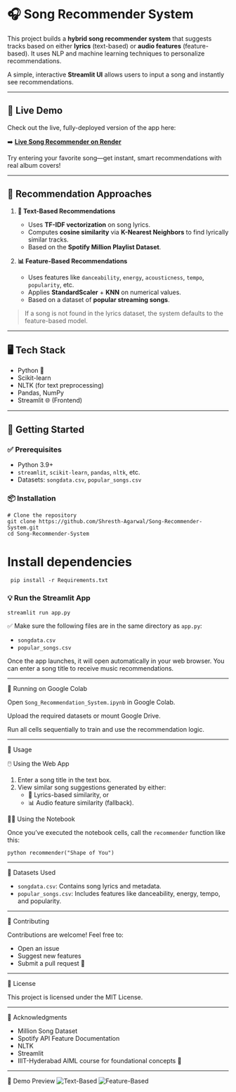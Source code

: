 # 🎧 Song Recommender System

This project builds a **hybrid song recommender system** that suggests tracks based on either **lyrics** (text-based) or **audio features** (feature-based). It uses NLP and machine learning techniques to personalize recommendations.

A simple, interactive **Streamlit UI** allows users to input a song and instantly see recommendations.

---

## 🚀 Live Demo

Check out the live, fully-deployed version of the app here:

➡️ **[Live Song Recommender on Render](https://song-recommender-system-xc39.onrender.com/)**

Try entering your favorite song—get instant, smart recommendations with real album covers!

---

## 🧠 Recommendation Approaches

1. **🎵 Text-Based Recommendations**  
   - Uses **TF-IDF vectorization** on song lyrics.
   - Computes **cosine similarity** via **K-Nearest Neighbors** to find lyrically similar tracks.
   - Based on the **Spotify Million Playlist Dataset**.

2. **📊 Feature-Based Recommendations**  
   - Uses features like `danceability`, `energy`, `acousticness`, `tempo`, `popularity`, etc.
   - Applies **StandardScaler** + **KNN** on numerical values.
   - Based on a dataset of **popular streaming songs**.

> If a song is not found in the lyrics dataset, the system defaults to the feature-based model.

---

## 🖥️ Tech Stack

- Python 🐍
- Scikit-learn
- NLTK (for text preprocessing)
- Pandas, NumPy
- Streamlit 🌐 (Frontend)

---

## 🚀 Getting Started

### ✅ Prerequisites
- Python 3.9+
- `streamlit`, `scikit-learn`, `pandas`, `nltk`, etc.
- Datasets: `songdata.csv`, `popular_songs.csv`

### 📦 Installation

```
# Clone the repository
git clone https://github.com/Shresth-Agarwal/Song-Recommender-System.git
cd Song-Recommender-System
```
# Install dependencies
``` pip install -r Requirements.txt```
### 💡 Run the Streamlit App

```
streamlit run app.py
```
✅ Make sure the following files are in the same directory as `app.py`:

*   `songdata.csv`
*   `popular_songs.csv`

Once the app launches, it will open automatically in your web browser. You can enter a song title to receive music recommendations.

---

📓 Running on Google Colab

Open `Song_Recommendation_System.ipynb` in Google Colab.

Upload the required datasets or mount Google Drive.

Run all cells sequentially to train and use the recommendation logic.

---

🧪 Usage

🖱️ Using the Web App

1.  Enter a song title in the text box.
2.  View similar song suggestions generated by either:
    *   🎵 Lyrics-based similarity, or
    *   📊 Audio feature similarity (fallback).

🧑‍💻 Using the Notebook

Once you’ve executed the notebook cells, call the `recommender` function like this:
```
python recommender("Shape of You")
```
---

📂 Datasets Used

*   `songdata.csv`: Contains song lyrics and metadata.
*   `popular_songs.csv`: Includes features like danceability, energy, tempo, and popularity.

---

🤝 Contributing

Contributions are welcome! Feel free to:

*   Open an issue
*   Suggest new features
*   Submit a pull request 🚀

---

📜 License

This project is licensed under the MIT License.

---

🙏 Acknowledgments

*   Million Song Dataset
*   Spotify API Feature Documentation
*   NLTK
*   Streamlit
*   IIIT-Hyderabad AIML course for foundational concepts 🙌

---

📸 Demo Preview
![Text-Based](images/text.jpg)
![Feature-Based](images/feature.jpg)
